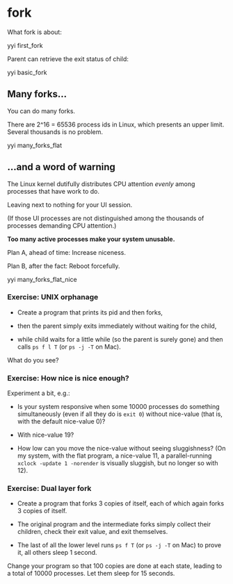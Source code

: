 # fork

What fork is about:

yyi first_fork

Parent can retrieve the exit status of child:

yyi basic_fork

## Many forks...

You can do many forks.

There are 2^16 = 65536 process ids in Linux, which presents an
upper limit.  Several thousands is no problem.

yyi many_forks_flat

## ...and a word of warning

The Linux kernel dutifully distributes CPU attention *evenly*
among processes that have work to do.

Leaving next to nothing for your UI session.

(If those UI processes are not distinguished among the thousands
of processes demanding CPU attention.)

**Too many active processes make your system unusable.**

Plan A, ahead of time: Increase niceness.

Plan B, after the fact: Reboot forcefully.

yyi many_forks_flat_nice

### Exercise: UNIX orphanage

* Create a program that prints its pid and then forks,

* then the parent simply exits immediately
  without waiting for the child,

* while child waits for a little while (so the parent is surely gone)
  and then calls `ps f l T` (or `ps -j -T` on Mac).

What do you see?

### Exercise: How nice is nice enough?

Experiment a bit, e.g.:

* Is your system responsive when some 10000 processes do
  something simultaneously (even if all they do is `exit 0`)
  without nice-value (that is, with the default nice-value 0)?

* With nice-value 19?

* How low can you move the nice-value without seeing sluggishness?
  (On my system, with the flat program, a nice-value 11, a parallel-running 
  `xclock -update 1 -norender` is visually sluggish, but no longer so with 12).

### Exercise: Dual layer fork

* Create a program that forks 3 copies of itself, each of which
again forks 3 copies of itself.

* The original program and the intermediate forks simply collect
their children, check their exit value, and exit themselves.

* The last of all the lower level runs `ps f T` (or `ps -j -T` on
Mac) to prove it, all others sleep 1 second.

Change your program so that 100 copies are done at each state,
leading to a total of 10000 processes.  Let them sleep for 15
seconds.
